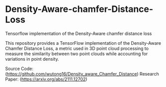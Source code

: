 # Density-Aware-chamfer-Distance-Loss
Tensorflow implementation of the Density-Aware chamfer distance loss

This repository provides a TensorFlow implementation of the Density-Aware Chamfer Distance Loss, a metric used in 3D point cloud processing to measure the similarity between two point clouds while accounting for variations in point density.

Source Code: (https://github.com/wutong16/Density_aware_Chamfer_Distance)
Research Paper: (https://arxiv.org/abs/2111.12702)
